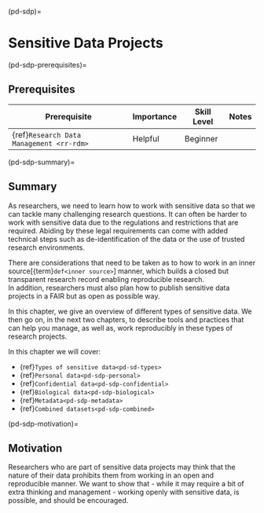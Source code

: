 (pd-sdp)=
# Sensitive Data Projects

(pd-sdp-prerequisites)=
## Prerequisites

| Prerequisite                                   | Importance | Skill Level | Notes |
| ---------------------------------------------- | ---------- | ----------- | ----- |
| {ref}`Research Data Management <rr-rdm>` | Helpful    | Beginner    |       |

(pd-sdp-summary)=
## Summary


As researchers, we need to learn how to work with sensitive data so that we can tackle many challenging research questions. It can often be harder to work with sensitive data due to the regulations and restrictions that are required. Abiding by these legal requirements can come with added technical steps such as de-identification of the data or the use of trusted research environments.

There are considerations that need to be taken as to how to work in an inner source[{term}`def<inner source>`] manner, which builds a closed but transparent research record enabling reproducible research.  
In addition, researchers must also plan how to publish sensitive data projects in a FAIR but as open as possible way.

In this chapter, we give an overview of different types of sensitive data. We then go on, in the next two chapters, to describe tools and practices that can help you manage, as well as, work reproducibly in these types of research projects.

In this chapter we will cover:
* {ref}`Types of sensitive data<pd-sd-types>`
* {ref}`Personal data<pd-sdp-personal>`
* {ref}`Confidential data<pd-sdp-confidential>`
* {ref}`Biological data<pd-sdp-biological>`
* {ref}`Metadata<pd-sdp-metadata>`
* {ref}`Combined datasets<pd-sdp-combined>`

(pd-sdp-motivation)=
## Motivation
Researchers who are part of sensitive data projects may think that the nature of their data prohibits them from working in an open and reproducible manner. We want to show that - while it may require a bit of extra thinking and management - working openly with sensitive data, is possible, and should be encouraged.


